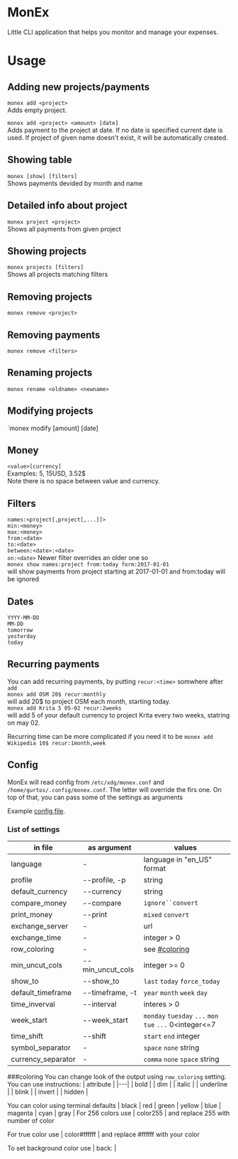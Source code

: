 # MonEx

Little CLI application that helps you monitor and manage your expenses.

# Usage
## Adding new projects/payments
`monex add <project>`  
Adds empty project.

`monex add <project> <amount> [date]`  
Adds payment to the project at date. If no date is specified current date is used. If project of given name doesn't exist, it will be automatically created. 

## Showing table
`monex [show] [filters]`  
Shows payments devided by month and name

## Detailed info about project
`monex project <project>`  
Shows all payments from given project

## Showing projects
`monex projects [filters]`  
Shows all projects matching filters

## Removing projects
`monex remove <project>`

## Removing payments
`monex remove <filters>`

## Renaming projects
`monex rename <oldname> <newname>`

## Modifying projects
`monex modify <filters> [amount] [date]

## Money
`<value>[currency]`  
Examples: 5, 15USD, 3.52$  
Note there is no space between value and currency.

## Filters
`names:<project[,project[,...]]>`  
`min:<money>`  
`max:<money>`  
`from:<date>`  
`to:<date>`  
`between:<date>:<date>`  
`on:<date>`
Newer filter overrides an older one so  
`monex show names:project from:today form:2017-01-01`  
will show payments from project starting at 2017-01-01 and from:today will be ignored

## Dates
`YYYY-MM-DD`  
`MM-DD`  
`tomorrow`  
`yesterday`  
`today`

## Recurring payments
You can add recurring payments, by putting `recur:<time>` somwhere after `add`  
`monex add OSM 20$ recur:monthly`  
will add 20$ to project OSM each month, starting today.  
`monex add Krita 5 05-02 recur:2weeks`  
will add 5 of your default currency to project Krita every two weeks, statring on may 02.  

Recurring time can be more complicated if you need it to be
`monex add Wikipedia 10$ recur:1month,week`

## Config
MonEx will read config from `/etc/xdg/monex.conf` and `/home/gurtos/.config/monex.conf`. The letter will override the firs one. On top of that, you can pass some of the settings as arguments

Example [config file](https://github.com/HalfTough/MonEx/blob/master/config/monex.conf).

### List of settings
| in file | as argument | values |
|---|---|---|
|language| - | language in "en_US" format |
|profile|--profile, -p| string |
|default_currency|--currency| string |
|compare_money|--compare| `ignore``convert` |
|print_money|--print| `mixed` `convert` |
|exchange_server| - | url |
|exchange_time| - | integer > 0 |
|row_coloring| - | see [#coloring](coloring) |
|min_uncut_cols|--min_uncut_cols | integer >= 0 |
|show_to|--show_to| `last` `today` `force_today` |
|default_timeframe|--timeframe, -t| `year` `month` `week` `day` |
|time_inverval|--interval| interes > 0 |
|week_start|--week_start| `monday` `tuesday` `...` `mon` `tue` `...` 0<integer<=7 |
|time_shift|--shift| `start` `end` integer |
|symbol_separator| - | `space` `none` string |
|currency_separator| - | `comma` `none` `space` string |

###coloring
You can change look of the output using `row_coloring` setting.  
You can use instructions:
| attribute |
|---|
| bold |
| dim |
| italic |
| underline |
| blink |
| invert |
| hidden |

You can color using terminal defaults
| black | red | green | yellow | blue | magenta | cyan | gray |
For 256 colors use
| color255 |
and replace 255 with number of color

For true color use
| color#ffffff |
and replace #ffffff with your color

To set background color use
| back:<color> |
